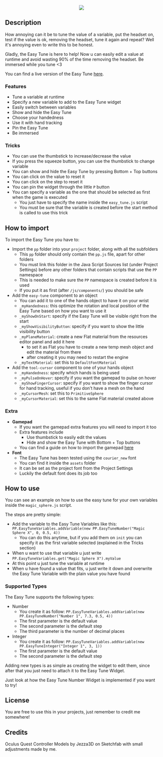 <p align="center">
<br>
<img src="https://github.com/SignorPipo/wle_easytune/blob/main/extra/showdonttell.gif">
</p>

## Description
How annoying can it be to tune the value of a variable, put the headset on, test if the value is ok, removing the headset, tune it again and repeat? Well it's annoying even to write this to be honest.

Gladly, the Easy Tune is here to help! Now u can easily edit a value at runtime and avoid wasting 90% of the time removing the headset.
Be immersed while you tune <3

You can find a live version of the Easy Tune [here](https://elia-ducceschi.itch.io/easy-tune-wonderland-engine).

### Features
  - Tune a variable at runtime
  - Specify a new variable to add to the Easy Tune widget
  - Easily switch between variables
  - Show and hide the Easy Tune
  - Choose your handedness
  - Use it with hand tracking
  - Pin the Easy Tune
  - Be immersed

### Tricks
  - You can use the thumbstick to increase/decrease the value
  - If you press the squeeze button, you can use the thumbstick to change variable
  - You can show and hide the Easy Tune by pressing Bottom + Top buttons
  - You can click on the value to reset it
  - You can click on the step to reset it
  - You can pin the widget through the little `P` button
  - You can specify a variable as the one that should be selected as first when the game is executed
    - You just have to specify the name inside the `easy_tune.js` script
    - You must be sure that the variable is created before the start method is called to use this trick

## How to import
To import the Easy Tune you have to:
  - Import the `pp` folder into your `project` folder, along with all the subfolders
    - This `pp` folder should only contain the `pp.js` file, apart for other folders
    - You must link this folder in the Java Script Sources list (under Project Settings) before any other folders that contain scripts that use the `PP` namespace
    - This is needed to make sure the `PP` namespace is created before it is used 
    - If you put it as first (after `/js/components/`) you should be safe
  - Add the `easy-tune` component to an object
    - You can add it to one of the hands object to have it on your wrist
    - `_myHandedness`: this optimize the rotation and local position of the Easy Tune based on how you want to use it
    - `_myShowOnStart`: specify if the Easy Tune will be visible right from the start
    - `_myShowVisibilityButton`: specify if you want to show the little visibility button
    - `_myPlaneMaterial`: create a new Flat material from the resources editor panel and add it here
      - to set it as Flat you have to create a new temp mesh object and edit the material from there
      - after creating it you may need to restart the engine
    - `_myTextMaterial`: set this to `DefaultFontMaterial`
  - Add the `tool-cursor` component to one of your hands object
    - `_myHandedness`: specify which hands is being used
    - `_myPulseOnHover`: specify if you want the gamepad to pulse on hover
    - `_myShowFingerCursor`: specify if you want to show the finger cursor for hand tracking, useful if you don't have a mesh on the hand
    - `_myCursorMesh`: set this to `PrimitiveSphere`
    - `_myCursorMaterial`: set this to the same Flat material created above

### Extra
  - **Gamepad**
    - If you want the gamepad extra features you will need to import it too
    - Extra features include
      - Use thumbstick to easily edit the values
      - Hide and show the Easy Tune with Bottom + Top buttons
    - You can find a guide on how to import the gamepad [here](https://github.com/SignorPipo/wle_gamepad)
  - **Font**
    - The Easy Tune has been tested using the `courier_new` font
    - You can find it inside the `assets` folder
    - It can be set as the project font from the Project Settings
    - Luckily the default font does its job too

## How to use
You can see an example on how to use the easy tune for your own variables inside the `magic_sphere.js` script.

The steps are pretty simple:
  - Add the variable to the Easy Tune Variables like this: `PP.EasyTuneVariables.addVariable(new PP.EasyTuneNumber("Magic Sphere X", 0, 0.5, 4))`
    - You can do this anytime, but if you add them on `init` you can specify it as the first variable selected (explained in the Tricks section)
  - When u want to use that variable u just write `PP.EasyTuneVariables.get("Magic Sphere X").myValue`
  - At this point u just tune the variable at runtime
  - When u have found a value that fits, u just write it down and overwrite the Easy Tune Variable with the plain value you have found

### Supported Types
The Easy Tune supports the following types:
  - Number
    - You create it as follow: `PP.EasyTuneVariables.addVariable(new PP.EasyTuneNumber("Number 1", 7.3, 0.5, 4))`
    - The first parameter is the default value
    - The second parameter is the default step
    - The third parameter is the number of decimal places
  - Integer
    - You create it as follow: `PP.EasyTuneVariables.addVariable(new PP.EasyTuneInteger("Integer 1", 3, 1))`
    - The first parameter is the default value
    - The second parameter is the default step

Adding new types is as simple as creating the widget to edit them, since after that you just need to attach it to the Easy Tune Widget.

Just look at how the Easy Tune Number Widget is implemented if you want to try!

## License
You are free to use this in your projects, just remember to credit me somewhere!

## Credits
Oculus Quest Controller Models by Jezza3D on Sketchfab with small adjustments made by me.
